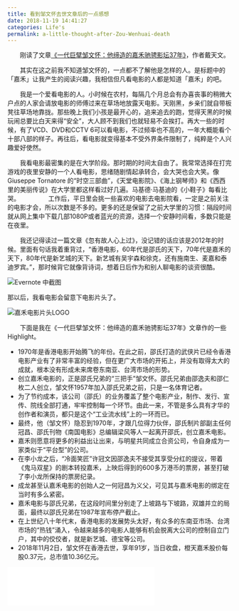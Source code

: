 ```yaml
---
title: 看到邹文怀去世文章后的一点感想
date: 2018-11-19 14:41:27
categories: Life's
permalink: a-little-thought-after-Zou-Wenhuai-death
---
```


　　刚读了文章[《一代巨擘邹文怀：他缔造的嘉禾驰骋影坛37年》](https://mp.weixin.qq.com/s/-snO0kvsA5i7wGVRIOCodA)，作者戴天文。

　　其实在这之前我不知道邹文怀的，一点都不了解他是怎样的人。是标题中的「嘉禾」让我产生的阅读兴趣，我相信但凡看电影的人都是知道「嘉禾」的吧。
<!-- more -->
　　我是一个爱看电影的人。小时候在农村，每隔几个月总会有办喜丧事的稍微大户点的人家会请放电影的师傅过来在草场地放露天电影。天刚黑，乡亲们就自带板凳往草场地靠拢。那些晚上我们小孩是最开心的，追来追去的跑，觉得天黑的时候玩闹总要比白天来得“安全”，大人顾不到我们也就轻易不会挨打。再大一些的时候，有了VCD、DVD和CCTV 6可以看电影，不过频率也不高的，一年大概能看个十部八部的样子。再往后，看电影就变得基本不受外界条件限制了，纯粹是个人兴趣爱好使然。

　　我看电影最密集的是在大学阶段。那时期的时间太自由了。我常常选择在打完游戏的夜里安静的一个人看电影，思绪随剧情起承转合，会大哭也会大笑。像 Giuseppe Tornatore 的“时空三部曲”，《天堂电影院》、《海上钢琴师》和《西西里的美丽传说》在大学里都这样看过好几遍。马基德·马基迪的《小鞋子》每看比哭。
　　
　　工作后，平日里会挑一些喜欢的电影去电影院看，一定是之前关注的电影才会，所以次数是不多的。更多的还是保留了之前大学里的习惯：隔段时间就从网上集中下载几部1080P或者蓝光的资源，选择一个安静时间看，多数只能是在夜里。

　　我还记得读过一篇文章《忽有故人心上过》，没记错的话应该是2012年的时候。里面有句话我着重背过，“香港电影，60年代是邵氏的天下，70年代是嘉禾的天下，80年代是新艺城的天下。新艺城有吴宇森和徐克，还有施南生、麦嘉和泰迪罗宾。”，那时候背它就像背诗词，想着日后作为和别人聊电影的谈资很酷。

![](https://ws2.sinaimg.cn/large/006tNbRwgy1fxde17xgqfj314807u3zp.jpg "Evernote 中截图")

那以后，我看电影会留意下电影片头了。

![](https://ws1.sinaimg.cn/large/006tNbRwgy1fxde409zxwj30g406uq2x.jpg "嘉禾电影片头LOGO")

　　下面是我在《一代巨擘邹文怀：他缔造的嘉禾驰骋影坛37年》文章作的一些 Highlight。
* 1970年是香港电影开始腾飞的年份。在此之前，邵氏打造的武侠片已经令香港电影产业有了非常丰富的经验，但在更广大市场的开拓上，并没有取得太大的成就，根本没有形成未来席卷东南亚、台湾市场的形势。
* 创立嘉禾电影的，正是邵氏兄弟的“三把手”邹文怀。邵氏兄弟由邵逸夫和邵仁枚二人创立，邹文怀1957年加入邵氏兄弟之前，只是一名体育记者。
* 为了节约成本，该公司（邵氏）的业务覆盖了整个电影产业，制作、发行、宣传、院线全部打通，牢牢控制每一个环节。由此一来，不管是多么具有才华的创作者和演员，都只是这个“工业流水线”上的一环而已。
* 最终，他（邹文怀）隐忍到1970年，才跟几位得力伙伴，邵氏制片部副主任何冠昌、邵氏刊物《南国电影》总编辑梁风等人一起离开邵氏，创立嘉禾电影。
* 嘉禾则愿意将更多的利益出让出来，与明星共同成立合资公司，令自身成为一家类似于“平台型”的公司。
* 在李小龙之后，“冷面笑匠”许冠文因邵逸夫不接受其享受分红的提议，带着《鬼马双星》的剧本转投嘉禾，上映后得到的600多万港币的票房，甚至打破了李小龙所保持的票房纪录。
* 成龙甚至认嘉禾电影的创始人之一何冠昌为义父，可见其与嘉禾电影的绑定在当时有多么紧密。
* 嘉禾电影与邵氏兄弟，在这段时间里分别走了上坡路与下坡路，双雄并立的局面，最终以邵氏兄弟在1987年宣布停产截止。
* 在上世纪八十年代末，香港电影的发展势头太好，有众多的东南亚市场、台湾市场的“热钱”涌入，令越来越多的电影人能够有机会脱离大公司的控制自立门户，其中的佼佼者，就是新艺城、德宝等公司。
* 2018年11月2日，邹文怀在香港去世，享年91岁，当日收盘，橙天嘉禾股价每股0.37元，总市值10.36亿元。

<iframe frameborder="no" border="0" marginwidth="0" marginheight="0" width=330 height=86 src="//music.163.com/outchain/player?type=2&id=175957&auto=1&height=66"></iframe>